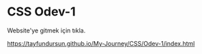 # CSS Odev-1

Website'ye gitmek için tıkla.

https://tayfundursun.github.io/My-Journey/CSS/Odev-1/index.html